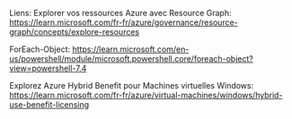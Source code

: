 Liens:
Explorer vos ressources Azure avec Resource Graph: https://learn.microsoft.com/fr-fr/azure/governance/resource-graph/concepts/explore-resources

ForEach-Object: https://learn.microsoft.com/en-us/powershell/module/microsoft.powershell.core/foreach-object?view=powershell-7.4

Explorez Azure Hybrid Benefit pour Machines virtuelles Windows: https://learn.microsoft.com/fr-fr/azure/virtual-machines/windows/hybrid-use-benefit-licensing

